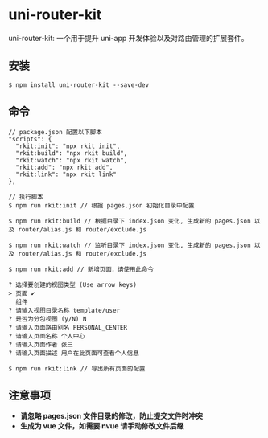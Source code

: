 # uni-router-kit

uni-router-kit: 一个用于提升 uni-app 开发体验以及对路由管理的扩展套件。

## 安装

```
$ npm install uni-router-kit --save-dev
```

## 命令

```
// package.json 配置以下脚本
"scripts": {
  "rkit:init": "npx rkit init",
  "rkit:build": "npx rkit build",
  "rkit:watch": "npx rkit watch",
  "rkit:add": "npx rkit add",
  "rkit:link": "npx rkit link"
},

// 执行脚本
$ npm run rkit:init // 根据 pages.json 初始化目录中配置

$ npm run rkit:build // 根据目录下 index.json 变化, 生成新的 pages.json 以及 router/alias.js 和 router/exclude.js

$ npm run rkit:watch // 监听目录下 index.json 变化, 生成新的 pages.json 以及 router/alias.js 和 router/exclude.js

$ npm run rkit:add // 新增页面，请使用此命令

? 选择要创建的视图类型 (Use arrow keys)
> 页面 ✔
  组件
? 请输入视图目录名称 template/user
? 是否为分包视图 (y/N) N
? 请输入页面路由别名 PERSONAL_CENTER
? 请输入页面名称 个人中心
? 请输入页面作者 张三
? 请输入页面描述 用户在此页面可查看个人信息

$ npm run rkit:link // 导出所有页面的配置

```

## 注意事项

- **请忽略 pages.json 文件目录的修改，防止提交文件时冲突**
- **生成为 vue 文件，如需要 nvue 请手动修改文件后缀**

